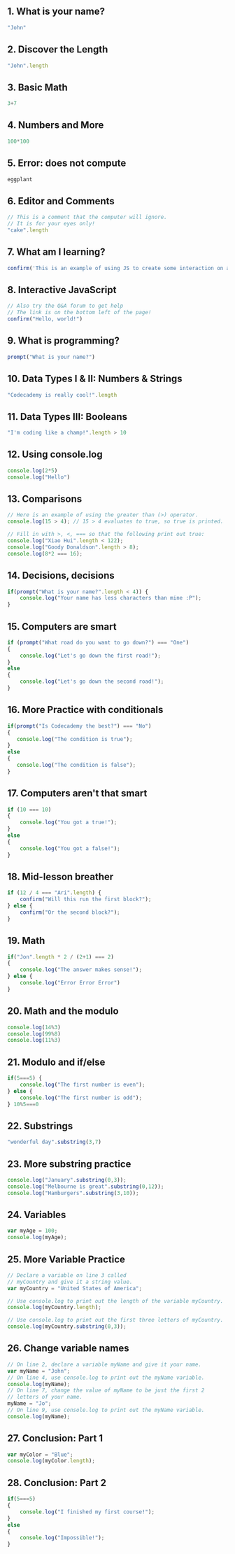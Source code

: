 ## 1. What is your name?
```script.js
"John"
```
## 2. Discover the Length
```script.js
"John".length
```
## 3. Basic Math
```script.js
3+7
```
## 4. Numbers and More
```script.js
100*100
```
## 5. Error: does not compute
```script.js
eggplant
```
## 6. Editor and Comments
```script.js
// This is a comment that the computer will ignore. 
// It is for your eyes only!
"cake".length
```
## 7. What am I learning?
```script.js
confirm('This is an example of using JS to create some interaction on a website. Click OK to continue!');
```
## 8. Interactive JavaScript
```script.js
// Also try the Q&A forum to get help
// The link is on the bottom left of the page!
confirm("Hello, world!")
```
## 9. What is programming?
```script.js
prompt("What is your name?")
```
## 10. Data Types I & II: Numbers & Strings
```script.js
"Codecademy is really cool!".length
```
## 11. Data Types III: Booleans
```script.js
"I'm coding like a champ!".length > 10
```
## 12. Using console.log
```script.js
console.log(2*5)
console.log("Hello")
```
## 13. Comparisons
```script.js
// Here is an example of using the greater than (>) operator.
console.log(15 > 4); // 15 > 4 evaluates to true, so true is printed.

// Fill in with >, <, === so that the following print out true:
console.log("Xiao Hui".length < 122);
console.log("Goody Donaldson".length > 8);
console.log(8*2 === 16);
```
## 14. Decisions, decisions
```script.js
if(prompt("What is your name?".length < 4)) {
    console.log("Your name has less characters than mine :P");
}
```
## 15. Computers are smart
```script.js
if (prompt("What road do you want to go down?") === "One") 
{
    console.log("Let's go down the first road!");
}
else 
{
    console.log("Let's go down the second road!");
}
```
## 16. More Practice with conditionals
```script.js
if(prompt("Is Codecademy the best?") === "No")
{
   console.log("The condition is true");
}
else 
{
   console.log("The condition is false");
}
```
## 17. Computers aren't that smart
```script.js
if (10 === 10)
{
    console.log("You got a true!");
} 
else 
{
    console.log("You got a false!");
}
```
## 18. Mid-lesson breather
```script.js
if (12 / 4 === "Ari".length) {
    confirm("Will this run the first block?");
} else {
    confirm("Or the second block?");
}
```
## 19. Math
```script.js
if("Jon".length * 2 / (2+1) === 2)
{
    console.log("The answer makes sense!");
} else {
    console.log("Error Error Error")
}
```
## 20. Math and the modulo
```script.js
console.log(14%3)
console.log(99%8)
console.log(11%3)
```
## 21. Modulo and if/else
```script.js
if(5===5) {
    console.log("The first number is even");
} else {
    console.log("The first number is odd");
} 10%5===0
```
## 22. Substrings
```script.js
"wonderful day".substring(3,7)
```
## 23. More substring practice
```script.js
console.log("January".substring(0,3));
console.log("Melbourne is great".substring(0,12));
console.log("Hamburgers".substring(3,10));
```
## 24. Variables
```script.js
var myAge = 100;
console.log(myAge);
```
## 25. More Variable Practice
```script.js
// Declare a variable on line 3 called
// myCountry and give it a string value.
var myCountry = "United States of America";

// Use console.log to print out the length of the variable myCountry.
console.log(myCountry.length);

// Use console.log to print out the first three letters of myCountry.
console.log(myCountry.substring(0,3));
```
## 26. Change variable names
```script.js
// On line 2, declare a variable myName and give it your name.
var myName = "John";
// On line 4, use console.log to print out the myName variable.
console.log(myName);
// On line 7, change the value of myName to be just the first 2 
// letters of your name.
myName = "Jo";
// On line 9, use console.log to print out the myName variable.
console.log(myName);
```
## 27. Conclusion: Part 1
```script.js
var myColor = "Blue";
console.log(myColor.length);
```
## 28. Conclusion: Part 2
```script.js
if(5===5)
{
    console.log("I finished my first course!");   
}
else
{
    console.log("Impossible!");
}
```
